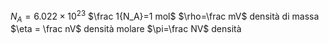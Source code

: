 $N_A=6.022\times 10^23$
$\frac 1{N_A}=1 mol$
$\rho=\frac mV$ densità di massa
$\eta = \frac nV$ densità molare
$\pi=\frac NV$ densità